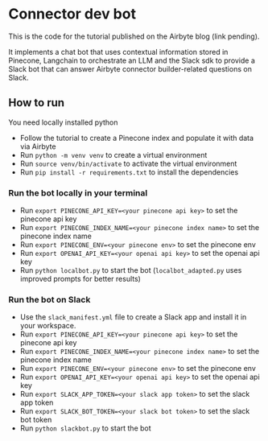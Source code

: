 # Connector dev bot

This is the code for the tutorial published on the Airbyte blog (link pending).

It implements a chat bot that uses contextual information stored in Pinecone, Langchain to orchestrate an LLM and the Slack sdk to provide a Slack bot that can answer Airbyte connector builder-related questions on Slack.

## How to run

You need locally installed python

* Follow the tutorial to create a Pinecone index and populate it with data via Airbyte
* Run `python -m venv venv` to create a virtual environment
* Run `source venv/bin/activate` to activate the virtual environment
* Run `pip install -r requirements.txt` to install the dependencies

### Run the bot locally in your terminal

* Run `export PINECONE_API_KEY=<your pinecone api key>` to set the pinecone api key
* Run `export PINECONE_INDEX_NAME=<your pinecone index name>` to set the pinecone index name
* Run `export PINECONE_ENV=<your pinecone env>` to set the pinecone env
* Run `export OPENAI_API_KEY=<your openai api key>` to set the openai api key
* Run `python localbot.py` to start the bot (`localbot_adapted.py` uses improved prompts for better results)

### Run the bot on Slack

* Use the `slack_manifest.yml` file to create a Slack app and install it in your workspace.
* Run `export PINECONE_API_KEY=<your pinecone api key>` to set the pinecone api key
* Run `export PINECONE_INDEX_NAME=<your pinecone index name>` to set the pinecone index name
* Run `export PINECONE_ENV=<your pinecone env>` to set the pinecone env
* Run `export OPENAI_API_KEY=<your openai api key>` to set the openai api key
* Run `export SLACK_APP_TOKEN=<your slack app token>` to set the slack app token
* Run `export SLACK_BOT_TOKEN=<your slack bot token>` to set the slack bot token
* Run `python slackbot.py` to start the bot